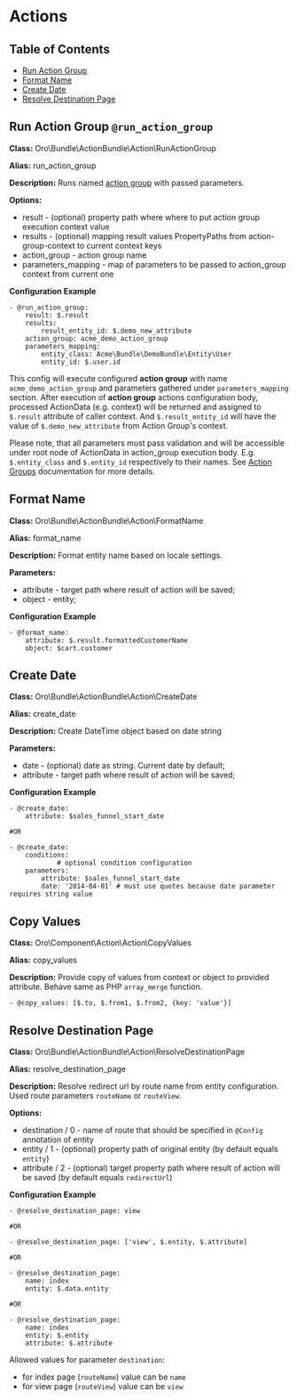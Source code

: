 Actions
=========

Table of Contents
-----------------
 - [Run Action Group](#run-action-group-run_action_group)
 - [Format Name](#format-name)
 - [Create Date](#create-date)
 - [Resolve Destination Page](#resolve-destination-page)

Run Action Group `@run_action_group`
------------------------------------

**Class:** Oro\Bundle\ActionBundle\Action\RunActionGroup

**Alias:** run_action_group

**Description:** Runs named [action group](./action-groups.md) with passed parameters.

**Options:**
 - result - (optional) property path where where to put action group execution context value
 - results - (optional) mapping result values PropertyPaths from action-group-context to current context keys
 - action_group - action group name
 - parameters_mapping - map of parameters to be passed to action_group context from current one


**Configuration Example**
```
- @run_action_group:
    result: $.result
    results: 
        result_entity_id: $.demo_new_attribute
    action_group: acme_demo_action_group
    parameters_mapping:
        entity_class: Acme\Bundle\DemoBundle\Entity\User
        entity_id: $.user.id
```

 This config will execute configured **action group** with name `acme_demo_action_group` and parameters gathered under
`parameters_mapping` section.
 After execution of **action group** actions configuration body, processed ActionData (e.g. context) will be returned and assigned to `$.result` attribute of caller context. 
 And `$.result_entity_id` will have the value of `$.demo_new_attribute` from Action Group's context.
 
 Please note, that all parameters must pass validation and will be accessible under root node of ActionData in
action_group execution body. 
 E.g. `$.entity_class` and `$.entity_id` respectively to their names. See [Action Groups](./action-groups.md)
documentation for more details.

Format Name
-----------

**Class:** Oro\Bundle\ActionBundle\Action\FormatName

**Alias:** format_name

**Description:** Format entity name based on locale settings.

**Parameters:**
 - attribute - target path where result of action will be saved;
 - object - entity;

**Configuration Example**
```
- @format_name:
    attribute: $.result.formattedCustomerName
    object: $cart.customer
```


Create Date
-----------

**Class:** Oro\Bundle\ActionBundle\Action\CreateDate

**Alias:** create_date

**Description:** Create DateTime object based on date string

**Parameters:**
 - date - (optional) date as string. Current date by default;
 - attribute - target path where result of action will be saved;

**Configuration Example**

```
- @create_date:
    attribute: $sales_funnel_start_date

#OR

- @create_date:
    conditions:
            # optional condition configuration
    parameters:
        attribute: $sales_funnel_start_date
        date: '2014-04-01' # must use quotes because date parameter requires string value
```


Copy Values
-----------

**Class:** Oro\Component\Action\Action\CopyValues

**Alias:** copy_values

**Description:**  Provide copy of values from context or object to provided attribute. Behave same as PHP `array_merge` function.

```
- @copy_values: [$.to, $.from1, $.from2, {key: 'value'}]
```


Resolve Destination Page
------------------------

**Class:** Oro\Bundle\ActionBundle\Action\ResolveDestinationPage

**Alias:** resolve_destination_page

**Description:** Resolve redirect url by route name from entity configuration. Used route parameters `routeName` or `routeView`.

**Options:**
 - destination / 0 - name of route that should be specified in `@Config` annotation of entity
 - entity / 1 - (optional) property path of original entity (by default equals `entity`)
 - attribute / 2 - (optional) target property path where result of action will be saved (by default equals `redirectUrl`)

**Configuration Example**
```
- @resolve_destination_page: view

#OR

- @resolve_destination_page: ['view', $.entity, $.attribute]

#OR

- @resolve_destination_page:
    name: index
    entity: $.data.entity

#OR

- @resolve_destination_page:
    name: index
    entity: $.entity
    attribute: $.attribute
```
Allowed values for parameter `destination`:
 - for index page (`routeName`) value can be `name`
 - for view page (`routeView`) value can be `view`
